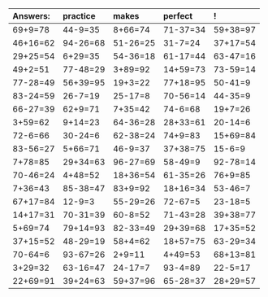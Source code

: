 | Answers: | practice | makes | perfect | ! |
| :--- | :--- | :--- | :--- | :--- |
| 69+9=78 | 44-9=35 | 8+66=74 | 71-37=34 | 59+38=97 | 
| 46+16=62 | 94-26=68 | 51-26=25 | 31-7=24 | 37+17=54 | 
| 29+25=54 | 6+29=35 | 54-36=18 | 61-17=44 | 63-47=16 | 
| 49+2=51 | 77-48=29 | 3+89=92 | 14+59=73 | 73-59=14 | 
| 77-28=49 | 56+39=95 | 19+3=22 | 77+18=95 | 50-41=9 | 
| 83-24=59 | 26-7=19 | 25-17=8 | 70-56=14 | 44-35=9 | 
| 66-27=39 | 62+9=71 | 7+35=42 | 74-6=68 | 19+7=26 | 
| 3+59=62 | 9+14=23 | 64-36=28 | 28+33=61 | 20-14=6 | 
| 72-6=66 | 30-24=6 | 62-38=24 | 74+9=83 | 15+69=84 | 
| 83-56=27 | 5+66=71 | 46-9=37 | 37+38=75 | 15-6=9 | 
| 7+78=85 | 29+34=63 | 96-27=69 | 58-49=9 | 92-78=14 | 
| 70-46=24 | 4+48=52 | 18+36=54 | 61-35=26 | 76+9=85 | 
| 7+36=43 | 85-38=47 | 83+9=92 | 18+16=34 | 53-46=7 | 
| 67+17=84 | 12-9=3 | 55-29=26 | 72-67=5 | 23-18=5 | 
| 14+17=31 | 70-31=39 | 60-8=52 | 71-43=28 | 39+38=77 | 
| 5+69=74 | 79+14=93 | 82-33=49 | 29+39=68 | 17+35=52 | 
| 37+15=52 | 48-29=19 | 58+4=62 | 18+57=75 | 63-29=34 | 
| 70-64=6 | 93-67=26 | 2+9=11 | 4+49=53 | 68+13=81 | 
| 3+29=32 | 63-16=47 | 24-17=7 | 93-4=89 | 22-5=17 | 
| 22+69=91 | 39+24=63 | 59+37=96 | 65-28=37 | 28+29=57 | 
